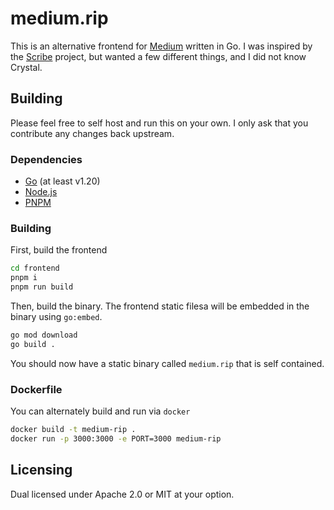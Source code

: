 # medium.rip
This is an alternative frontend for [Medium](https://medium.com) written in Go. I was inspired by the [Scribe](https://scribe.rip) project, but wanted a few different things, and I did not know Crystal.

## Building
Please feel free to self host and run this on your own. I only ask that you contribute any changes back upstream.

### Dependencies
 - [Go](https://go.dev/dl/) (at least v1.20)
 - [Node.js](https://nodejs.org/en/download)
 - [PNPM](https://pnpm.io/installation)

### Building
First, build the frontend
```sh
cd frontend
pnpm i
pnpm run build
```

Then, build the binary. The frontend static filesa will be embedded in the binary using `go:embed`.
```sh
go mod download
go build .
```

You should now have a static binary called `medium.rip` that is self contained.

### Dockerfile
You can alternately build and run via `docker`
```sh
docker build -t medium-rip .
docker run -p 3000:3000 -e PORT=3000 medium-rip
```

## Licensing
Dual licensed under Apache 2.0 or MIT at your option.
